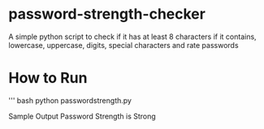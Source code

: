 # password-strength-checker
A simple python script to check if it has at least 8 characters if it contains, lowercase, uppercase, digits, special characters and rate passwords 

# How to Run
''' bash
python passwordstrength.py

Sample Output 
Password Strength is Strong 
